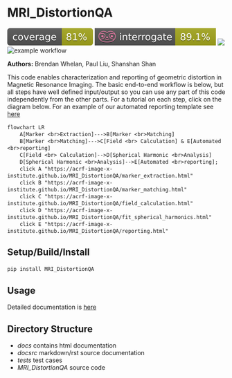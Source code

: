 # MRI_DistortionQA  
![](docsrc/__resources/coverage.svg) ![](docsrc/__resources/interrogate.svg) ![](https://github.com/ACRF-Image-X-Institute/MRI_DistortionQA/blob/main/.github/workflows/run_tests.yml/coverage.svg) ![example workflow](https://github.com/ACRF-Image-X-Institute/MRI_DistortionQA/actions/workflows/run_tests.yml/badge.svg)

**Authors:** Brendan Whelan, Paul Liu, Shanshan Shan

This code enables characterization and reporting of geometric distortion in Magnetic Resonance Imaging. The basic end-to-end workflow is below, but all steps have well defined input/output so you can use any part of this code independently from the other parts. For a tutorial on each step, click on the diagram below. For an example of our automated reporting template see [here](https://acrf-image-x-institute.github.io/MRI_DistortionQA/_static/MR_QA_report_12_05_2022.html)

```mermaid
flowchart LR
    A[Marker <br>Extraction]--->B[Marker <br>Matching]
    B[Marker <br>Matching]--->C[Field <br> Calculation] & E[Automated <br>reporting]
    C[Field <br> Calculation]-->D[Spherical Harmonic <br>Analysis]
    D[Spherical Harmonic <br>Analysis]-->E[Automated <br>reporting];
    click A "https://acrf-image-x-institute.github.io/MRI_DistortionQA/marker_extraction.html"
    click B "https://acrf-image-x-institute.github.io/MRI_DistortionQA/marker_matching.html"
    click C "https://acrf-image-x-institute.github.io/MRI_DistortionQA/field_calculation.html"
    click D "https://acrf-image-x-institute.github.io/MRI_DistortionQA/fit_spherical_harmonics.html"
    click E "https://acrf-image-x-institute.github.io/MRI_DistortionQA/reporting.html"
```

## Setup/Build/Install

```bash
pip install MRI_DistortionQA
```


## Usage

Detailed documentation is [here](https://acrf-image-x-institute.github.io/MRI_DistortionQA/)

## Directory Structure

- *docs* contains html documentation
- *docsrc* markdown/rst source documentation
- *tests* test cases
- *MRI_DistortionQA* source code
